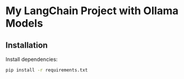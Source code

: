 # My LangChain Project with Ollama Models

## Installation

Install dependencies:

```bash
pip install -r requirements.txt
```
